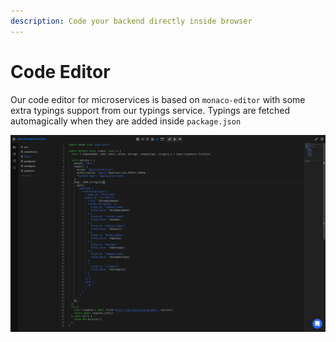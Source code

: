 ```yaml
---
description: Code your backend directly inside browser
---
```


# Code Editor

Our code editor for microservices is based on `monaco-editor` with some extra typings support from our typings service. Typings are fetched automagically when they are added inside `package.json`

![](<../../.gitbook/assets/image (8) (1).png>)
